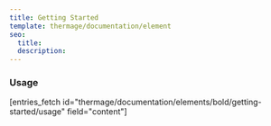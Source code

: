 ```yaml
---
title: Getting Started
template: thermage/documentation/element
seo:
  title: 
  description: 
---
```


### Usage

[entries_fetch id="thermage/documentation/elements/bold/getting-started/usage" field="content"]
